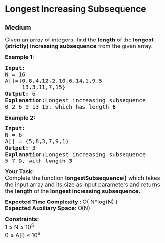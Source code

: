 # Longest Increasing Subsequence
## Medium
<div class="problems_problem_content__Xm_eO"><p><span style="font-size:18px">Given an array of integers, find the <strong>length </strong>of the<strong> longest (strictly) increasing subsequence</strong> from the&nbsp;given array.</span></p>

<p><strong><span style="font-size:18px">Example 1:</span></strong></p>

<pre style="position: relative;"><strong><span style="font-size:18px">Input:
</span></strong><span style="font-size:18px">N = 16
A[]={0,8,4,12,2,10,6,14,1,9,5
&nbsp;    13,3,11,7,15}
<strong>Output: </strong>6<strong>
Explanation:</strong>Longest&nbsp;increasing subsequence
0 2 6 9 13 15, which has length&nbsp;<strong>6</strong></span>
<div class="open_grepper_editor" title="Edit &amp; Save To Grepper"></div></pre>

<p><strong><span style="font-size:18px">Example 2:</span></strong></p>

<pre style="position: relative;"><strong><span style="font-size:18px">Input:
</span></strong><span style="font-size:18px">N = 6
A[] = {5,8,3,7,9,1}
<strong>Output: </strong>3<strong>
Explanation:</strong>Longest increasing subsequence
5 7 9, with length&nbsp;<strong>3</strong></span><div class="open_grepper_editor" title="Edit &amp; Save To Grepper"></div></pre>

<p><span style="font-size:18px"><strong>Your Task:</strong><br>
Complete the function&nbsp;<strong>longestSubsequence()</strong>&nbsp;which takes the input array and its size as input parameters&nbsp;and returns the&nbsp;<strong>length </strong>of the<strong> longest increasing subsequence.</strong></span></p>

<p><span style="font-size:18px"><strong>Expected Time Complexity</strong> : O( N*log(N) )<br>
<strong>Expected Auxiliary Space</strong>: O(N)</span></p>

<p><span style="font-size:18px"><strong>Constraints:</strong></span><br>
<span style="font-size:18px">1 ≤ N ≤ 10<sup>5</sup><br>
0 ≤ A[i] ≤ 10<sup>6</sup></span></p>
</div>